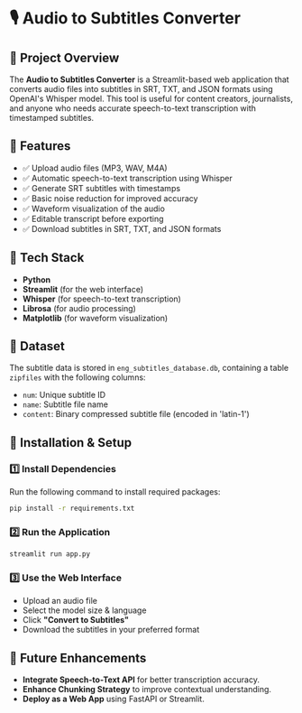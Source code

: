 # 🎙️ Audio to Subtitles Converter

## 📌 Project Overview
The **Audio to Subtitles Converter** is a Streamlit-based web application that converts audio files into subtitles in SRT, TXT, and JSON formats using OpenAI's Whisper model. This tool is useful for content creators, journalists, and anyone who needs accurate speech-to-text transcription with timestamped subtitles.

## 🚀 Features
- ✅ Upload audio files (MP3, WAV, M4A)
- ✅ Automatic speech-to-text transcription using Whisper
- ✅ Generate SRT subtitles with timestamps
- ✅ Basic noise reduction for improved accuracy
- ✅ Waveform visualization of the audio
- ✅ Editable transcript before exporting
- ✅ Download subtitles in SRT, TXT, and JSON formats

## 🔧 Tech Stack
- **Python**
- **Streamlit** (for the web interface)
- **Whisper** (for speech-to-text transcription)
- **Librosa** (for audio processing)
- **Matplotlib** (for waveform visualization)

## 📂 Dataset
The subtitle data is stored in `eng_subtitles_database.db`, containing a table `zipfiles` with the following columns:
- `num`: Unique subtitle ID
- `name`: Subtitle file name
- `content`: Binary compressed subtitle file (encoded in 'latin-1')

## 📜 Installation & Setup

### 1️⃣ Install Dependencies
Run the following command to install required packages:
```bash
pip install -r requirements.txt
```

### 2️⃣ Run the Application
```bash
streamlit run app.py
```

### 3️⃣ Use the Web Interface
- Upload an audio file
- Select the model size & language
- Click **"Convert to Subtitles"**
- Download the subtitles in your preferred format

## 📌 Future Enhancements
- **Integrate Speech-to-Text API** for better transcription accuracy.
- **Enhance Chunking Strategy** to improve contextual understanding.
- **Deploy as a Web App** using FastAPI or Streamlit.





